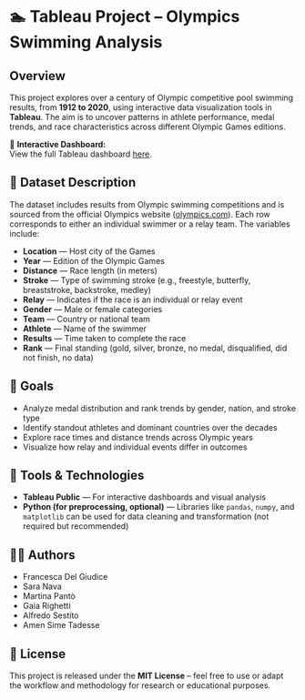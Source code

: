# 🏊 Tableau Project – Olympics Swimming Analysis

## Overview

This project explores over a century of Olympic competitive pool swimming results, from **1912 to 2020**, using interactive data visualization tools in **Tableau**. The aim is to uncover patterns in athlete performance, medal trends, and race characteristics across different Olympic Games editions.

🔗 **Interactive Dashboard:**  
View the full Tableau dashboard [here](https://public.tableau.com/app/profile/sara.nava2620/viz/TableauProject-OlympicsSwimmingAnalysis-WeareinVIZtogether_17064477021880/OlympicsSwimmingAnalysis).


## 📂 Dataset Description

The dataset includes results from Olympic swimming competitions and is sourced from the official Olympics website ([olympics.com](https://olympics.com)). Each row corresponds to either an individual swimmer or a relay team. The variables include:

- **Location** — Host city of the Games  
- **Year** — Edition of the Olympic Games  
- **Distance** — Race length (in meters)  
- **Stroke** — Type of swimming stroke (e.g., freestyle, butterfly, breaststroke, backstroke, medley)  
- **Relay** — Indicates if the race is an individual or relay event  
- **Gender** — Male or female categories  
- **Team** — Country or national team  
- **Athlete** — Name of the swimmer  
- **Results** — Time taken to complete the race  
- **Rank** — Final standing (gold, silver, bronze, no medal, disqualified, did not finish, no data)


## 🎯 Goals

- Analyze medal distribution and rank trends by gender, nation, and stroke type  
- Identify standout athletes and dominant countries over the decades  
- Explore race times and distance trends across Olympic years  
- Visualize how relay and individual events differ in outcomes


## 🧰 Tools & Technologies

- **Tableau Public** — For interactive dashboards and visual analysis  
- **Python (for preprocessing, optional)** — Libraries like `pandas`, `numpy`, and `matplotlib` can be used for data cleaning and transformation (not required but recommended)



## 👩‍💻 Authors

- Francesca Del Giudice  
- Sara Nava  
- Martina Pantò  
- Gaia Righetti  
- Alfredo Sestito  
- Amen Sime Tadesse



## 📜 License

This project is released under the **MIT License** – feel free to use or adapt the workflow and methodology for research or educational purposes.



